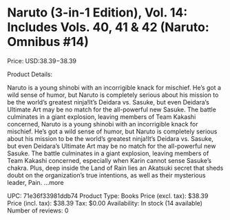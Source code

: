 # Naruto (3-in-1 Edition), Vol. 14: Includes Vols. 40, 41 & 42 (Naruto: Omnibus #14)

Price: USD:$38.39-$38.39

Product Details:

Naruto is a young shinobi with an incorrigible knack for mischief. He’s got a wild sense of humor, but Naruto is completely serious about his mission to be the world’s greatest ninja!It’s Deidara vs. Sasuke, but even Deidara’s Ultimate Art may be no match for the all-powerful new Sasuke. The battle culminates in a giant explosion, leaving members of Team Kakashi concerned, Naruto is a young shinobi with an incorrigible knack for mischief. He’s got a wild sense of humor, but Naruto is completely serious about his mission to be the world’s greatest ninja!It’s Deidara vs. Sasuke, but even Deidara’s Ultimate Art may be no match for the all-powerful new Sasuke. The battle culminates in a giant explosion, leaving members of Team Kakashi concerned, especially when Karin cannot sense Sasuke’s chakra. Plus, deep inside the Land of Rain lies an Akatsuki secret that sheds doubt on the organization’s true intentions, as well as their mysterious leader, Pain. ...more

UPC: 71e36f33981ddb74
Product Type: Books
Price (excl. tax): $38.39
Price (incl. tax): $38.39
Tax: $0.00
Availability: In stock (14 available)
Number of reviews: 0